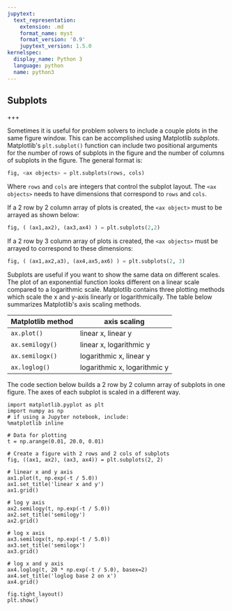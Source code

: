 ```yaml
---
jupytext:
  text_representation:
    extension: .md
    format_name: myst
    format_version: '0.9'
    jupytext_version: 1.5.0
kernelspec:
  display_name: Python 3
  language: python
  name: python3
---
```


## Subplots

+++

Sometimes it is useful for problem solvers to include a couple plots in the same figure window. This can be accomplished using Matplotlib _subplots_. Matplotlib's ```plt.subplot()``` function can include two positional arguments for the number of rows of subplots in the figure and the number of columns of subplots in the figure. The general format is:

```python
fig, <ax objects> = plt.subplots(rows, cols)
```

Where ```rows``` and ```cols``` are integers that control the subplot layout. The ```<ax objects>``` needs to have dimensions that correspond to ```rows``` and ```cols```.

If a 2 row by 2 column array of plots is created, the ```<ax object>``` must to be arrayed as shown below:

```python
fig, ( (ax1,ax2), (ax3,ax4) ) = plt.subplots(2,2)   
```

If a 2 row by 3 column array of plots is created, the ```<ax objects>``` must be arrayed to correspond to these dimensions:

```python
fig, ( (ax1,ax2,a3), (ax4,ax5,ax6) ) = plt.subplots(2, 3)   
```

Subplots are useful if you want to show the same data on different scales. The plot of an exponential function looks different on a linear scale compared to a logarithmic scale. Matplotlib contains three plotting methods which scale the x and y-axis linearly or logarithmically. The table below summarizes Matplotlib's axis scaling methods.

| Matplotlib method | axis scaling |
| --- | --- |
| ```ax.plot()``` | linear x, linear y |
| ```ax.semilogy()``` | linear x, logarithmic y |
| ```ax.semilogx()``` | logarithmic x, linear y |
| ```ax.loglog()``` | logarithmic x, logarithmic y |

The code section below builds a 2 row by 2 column array of subplots in one figure. The axes of each subplot is scaled in a different way. 

```{code-cell} ipython3
import matplotlib.pyplot as plt
import numpy as np
# if using a Jupyter notebook, include:
%matplotlib inline

# Data for plotting
t = np.arange(0.01, 20.0, 0.01)

# Create a figure with 2 rows and 2 cols of subplots
fig, ((ax1, ax2), (ax3, ax4)) = plt.subplots(2, 2)

# linear x and y axis
ax1.plot(t, np.exp(-t / 5.0))
ax1.set_title('linear x and y')
ax1.grid()

# log y axis
ax2.semilogy(t, np.exp(-t / 5.0))
ax2.set_title('semilogy')
ax2.grid()

# log x axis
ax3.semilogx(t, np.exp(-t / 5.0))
ax3.set_title('semilogx')
ax3.grid()

# log x and y axis
ax4.loglog(t, 20 * np.exp(-t / 5.0), basex=2)
ax4.set_title('loglog base 2 on x')
ax4.grid()

fig.tight_layout()
plt.show()
```

```{code-cell} ipython3

```

